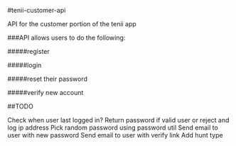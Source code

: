 #tenii-customer-api

API for the customer portion of the tenii app

###API allows users to do the following:
 
#####register

#####login

#####reset their password

#####verify new account

##TODO

Check when user last logged in?
Return password if valid user or reject and log ip address
Pick random password using password util
Send email to user with new password
Send email to user with verify link
Add hunt type
